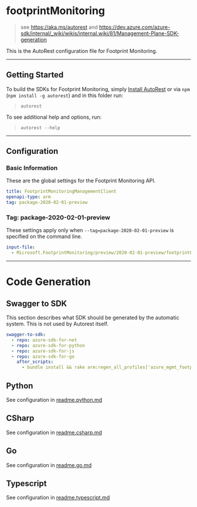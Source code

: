 # footprintMonitoring

> see https://aka.ms/autorest
> and https://dev.azure.com/azure-sdk/internal/_wiki/wikis/internal.wiki/81/Management-Plane-SDK-generation

This is the AutoRest configuration file for Footprint Monitoring.

---

## Getting Started

To build the SDKs for Footprint Monitoring, simply [Install AutoRest](https://aka.ms/autorest/install) or via `npm` (`npm install -g autorest`) and in this folder run:

> `autorest`

To see additional help and options, run:

> `autorest --help`

---

## Configuration

### Basic Information

These are the global settings for the Footprint Monitoring API.

```yaml
title: FootprintMonitoringManagementClient
openapi-type: arm
tag: package-2020-02-01-preview
```

### Tag: package-2020-02-01-preview

These settings apply only when `--tag=package-2020-02-01-preview` is specified on the command line.

```yaml $(tag) == 'package-2020-02-01-preview'
input-file:
  - Microsoft.FootprintMonitoring/preview/2020-02-01-preview/footprintProfiles.json
```

---

# Code Generation

## Swagger to SDK

This section describes what SDK should be generated by the automatic system.
This is not used by Autorest itself.

```yaml $(swagger-to-sdk)
swagger-to-sdk:
  - repo: azure-sdk-for-net
  - repo: azure-sdk-for-python
  - repo: azure-sdk-for-js
  - repo: azure-sdk-for-go
    after_scripts:
      - bundle install && rake arm:regen_all_profiles['azure_mgmt_footprintMonitoring']
```

## Python

See configuration in [readme.python.md](./readme.python.md)

## CSharp

See configuration in [readme.csharp.md](./readme.csharp.md)

## Go

See configuration in [readme.go.md](./readme.go.md)

## Typescript

See configuration in [readme.typescript.md](./readme.typescript.md)